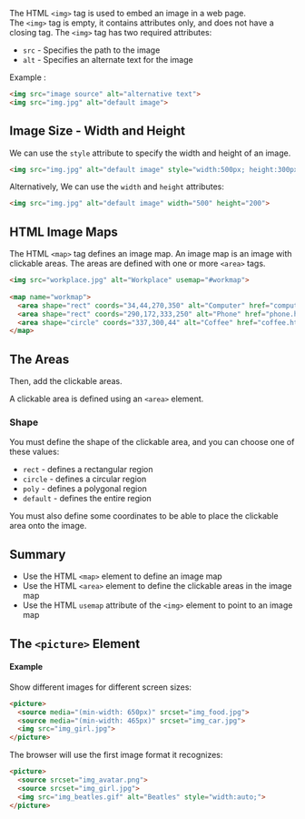 The HTML `<img>` tag is used to embed an image in a web page.
The `<img>` tag is empty, it contains attributes only, and does not have a closing tag.
The `<img>` tag has two required attributes:

- `src` - Specifies the path to the image
- `alt` - Specifies an alternate text for the image

Example :

```HTML
<img src="image source" alt="alternative text">
<img src="img.jpg" alt="default image">
```

## Image Size - Width and Height

We can use the `style` attribute to specify the width and height of an image.

```HTML
<img src="img.jpg" alt="default image" style="width:500px; height:300px;">
```

Alternatively, We can use the `width` and `height` attributes:

```HTML
<img src="img.jpg" alt="default image" width="500" height="200">
```

## HTML Image Maps

The HTML `<map>` tag defines an image map. An image map is an image with clickable areas. The areas are defined with one or more `<area>` tags.

```HTML
<img src="workplace.jpg" alt="Workplace" usemap="#workmap">  
  
<map name="workmap">  
  <area shape="rect" coords="34,44,270,350" alt="Computer" href="computer.htm">  
  <area shape="rect" coords="290,172,333,250" alt="Phone" href="phone.htm">  
  <area shape="circle" coords="337,300,44" alt="Coffee" href="coffee.htm">  
</map>
```

## The Areas

Then, add the clickable areas.

A clickable area is defined using an `<area>` element.

### Shape

You must define the shape of the clickable area, and you can choose one of these values:

- `rect` - defines a rectangular region
- `circle` - defines a circular region
- `poly` - defines a polygonal region
- `default` - defines the entire region

You must also define some coordinates to be able to place the clickable area onto the image.

## Summary

- Use the HTML `<map>` element to define an image map
- Use the HTML `<area>` element to define the clickable areas in the image map
- Use the HTML `usemap` attribute of the `<img>` element to point to an image map

## The `<picture>` Element

#### Example
Show different images for different screen sizes:

```HTML
<picture>  
  <source media="(min-width: 650px)" srcset="img_food.jpg">  
  <source media="(min-width: 465px)" srcset="img_car.jpg">  
  <img src="img_girl.jpg">  
</picture>
```

The browser will use the first image format it recognizes:

```HTML
<picture>  
  <source srcset="img_avatar.png">  
  <source srcset="img_girl.jpg">  
  <img src="img_beatles.gif" alt="Beatles" style="width:auto;">  
</picture>
```





